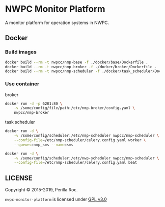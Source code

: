 # NWPC Monitor Platform

A monitor platform for operation systems in NWPC.

## Docker

### Build images

```bash
docker build --rm -t nwpcc/nmp-base -f ./docker/base/Dockerfile .
docker build --rm -t nwpcc/nmp-broker -f ./docker/broker/Dockerfile .
docker build --rm -t nwpcc/nmp-scheduler -f ./docker/task_scheduler/Dockerfile .
```


### Use container

broker


```bash
docker run -d -p 6201:80 \
    -v /some/config/file/path:/etc/nmp-broker/config.yaml \
    nwpcc/nmp-broker
```

task scheduler

```bash
docker run -d \
    -v /some/config/scheduler:/etc/nmp-scheduler nwpcc/nmp-scheduler \
    --config-file=/etc/nmp-scheduler/celery.config.yaml worker \
    --queues=nmp_sms --name=sms

docker run -d \
    -v /some/config/scheduler:/etc/nwp-scheduler nwpcc/nmp-scheduler \
    --config-file=/etc/nmp-scheduler/celery.config.yaml beat

```

## LICENSE

Copyright &copy; 2015-2019, Perilla Roc.

`nwpc-monitor-platform` is licensed under [GPL v3.0](LICENSE.md)